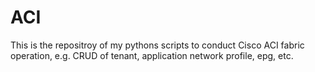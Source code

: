 # ACI

This is the repositroy of my pythons scripts to conduct Cisco ACI fabric operation, e.g. CRUD of tenant, application network profile, epg, etc.
